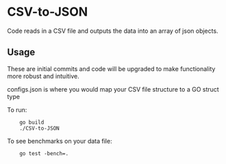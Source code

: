 # CSV-to-JSON
Code reads in a CSV file and outputs the data into an array of json objects.

## Usage

These are initial commits and code will be upgraded to make functionality more robust and intuitive.

configs.json is where you would map your CSV file structure to a GO struct type

To run:
```linux
    go build
    ./CSV-to-JSON
```

To see benchmarks on your data file:
```linux
    go test -bench=.
```
